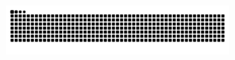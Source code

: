 <picture>
  <source media="(prefers-color-scheme: dark)" srcset="https://raw.githubusercontent.com/GlanzWen/GlanzWen/output/github-contribution-grid-snake-dark.svg" />
  <source media="(prefers-color-scheme: light)" srcset="https://raw.githubusercontent.com/HuiDBK/HuiDBK/output/github-contribution-grid-snake.svg" />
  <img alt="github-snake" src="https://raw.githubusercontent.com/HuiDBK/HuiDBK/output/github-contribution-grid-snake.svg" />
</picture>  
